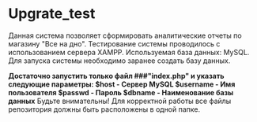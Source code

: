 # Upgrate_test
Данная система позволяет сформировать аналитические отчеты по магазину "Все на дно".
Тестирование системы проводилось с использованием сервера XAMPP. Используемая база данных: MySQL.
Для запуска системы необходимо заранее создать базу данных. 

**Достаточно запустить только файл ###"index.php" и указать следующие параметры:
$host - Сервер MySQL
$username - Имя пользователя
$passwd - Пароль
$dbname - Наименование базы данных**
Будьте внимательны! Для корректной работы все файлы репозитория должны быть расположены в одной папке.
